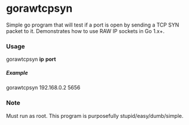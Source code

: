gorawtcpsyn
===========

Simple go program that will test if a port is open by sending a TCP SYN packet to it. Demonstrates how to use RAW IP sockets in Go 1.x+.

### Usage

gorawtcpsyn **ip** **port**

##### Example

gorawtcpsyn 192.168.0.2 5656

### Note

Must run as root. This program is purposefully stupid/easy/dumb/simple.
